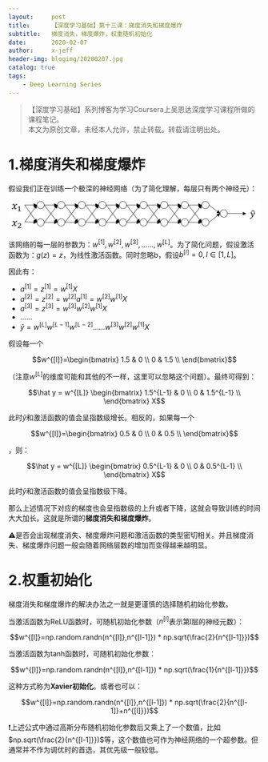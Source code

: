 ```yaml
---
layout:     post
title:      【深度学习基础】第十三课：梯度消失和梯度爆炸
subtitle:   梯度消失，梯度爆炸，权重随机初始化
date:       2020-02-07
author:     x-jeff
header-img: blogimg/20200207.jpg
catalog: true
tags:
    - Deep Learning Series
---
```

>【深度学习基础】系列博客为学习Coursera上吴恩达深度学习课程所做的课程笔记。  
>本文为原创文章，未经本人允许，禁止转载。转载请注明出处。

# 1.梯度消失和梯度爆炸

假设我们正在训练一个极深的神经网络（为了简化理解，每层只有两个神经元）：

![](https://github.com/x-jeff/BlogImage/raw/master/DeepLearningSeries/Lesson13/13x1.png)

该网络的每一层的参数为：$w^{[1]},w^{[2]},w^{[3]},......,w^{[L]}$。为了简化问题，假设激活函数为：$g(z)=z$，为线性激活函数。同时忽略b，假设$b^{[l]}=0,l\in [1,L]$。

因此有：

* $a^{[1]}=z^{[1]}=w^{[1]}X$
* $a^{[2]}=z^{[2]}=w^{[2]}a^{[1]}=w^{[2]}w^{[1]}X$
* $a^{[3]}=z^{[3]}=w^{[3]}w^{[2]}w^{[1]}X$
* ......
* $\hat y=w^{[L]}w^{[L-1]}w^{[L-2]}......w^{[3]}w^{[2]}w^{[1]}X$

假设每一个

$$w^{[l]}=\begin{bmatrix} 1.5 & 0 \\ 0 & 1.5 \\ \end{bmatrix}$$

（注意$w^{[L]}$的维度可能和其他的不一样，这里可以忽略这个问题）。最终可得到：

$$\hat y = w^{[L]} \begin{bmatrix} 1.5^{L-1} & 0 \\ 0 & 1.5^{L-1} \\ \end{bmatrix} X$$

此时$\hat y$和激活函数的值会呈指数级增长。相反的，如果每一个

$$w^{[l]}=\begin{bmatrix} 0.5 & 0 \\ 0 & 0.5 \\ \end{bmatrix}$$

，则：

$$\hat y = w^{[L]} \begin{bmatrix} 0.5^{L-1} & 0 \\ 0 & 0.5^{L-1} \\ \end{bmatrix} X$$

此时$\hat y$和激活函数的值会呈指数级下降。

那么上述情况下对应的梯度也会呈指数级的上升或者下降，这就会导致训练的时间大大加长。这就是所谓的**梯度消失和梯度爆炸**。

⚠️是否会出现梯度消失、梯度爆炸问题和激活函数的类型密切相关。并且梯度消失、梯度爆炸问题一般会随着网络层数的增加而变得越来越明显。

# 2.权重初始化

梯度消失和梯度爆炸的解决办法之一就是更谨慎的选择随机初始化参数。

当激活函数为ReLU函数时，可随机初始化参数（$n^{[l]}$表示第l层的神经元数）：

$$w^{[l]}=np.random.randn(n^{[l]},n^{[l-1]}) * np.sqrt(\frac{2}{n^{[l-1]}})$$

当激活函数为tanh函数时，可随机初始化参数：

$$w^{[l]}=np.random.randn(n^{[l]},n^{[l-1]}) * np.sqrt(\frac{1}{n^{[l-1]}})$$

这种方式称为**Xavier初始化**。或者也可以：

$$w^{[l]}=np.random.randn(n^{[l]},n^{[l-1]}) * np.sqrt(\frac{2}{n^{[l-1]}+n^{[l]}})$$

❗️上述公式中通过高斯分布随机初始化参数后又乘上了一个数值，比如$np.sqrt(\frac{2}{n^{[l-1]}})$等，这个数值也可作为神经网络的一个超参数。但通常并不作为调优时的首选，其优先级一般较低。
